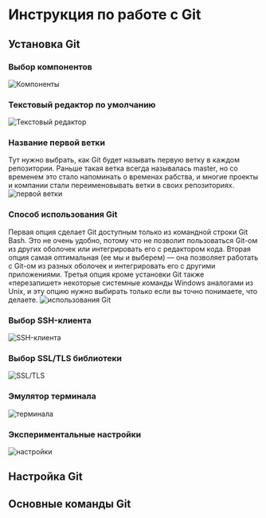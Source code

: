 # Инструкция по работе с Git

## Установка Git

### Выбор компонентов

![Компоненты](images/Setup1.png)

### Текстовый редактор по умолчанию
![Текстовый редактор](images/Setup2.png)


### Название первой ветки
Тут нужно выбрать, как Git будет называть первую ветку в каждом репозитории. Раньше такая ветка всегда называлась master, но со временем это стало напоминать о временах рабства, и многие проекты и компании стали переименовывать ветки в своих репозиториях.
![первой ветки](images/Setup3.png)



### Способ использования Git
Первая опция сделает Git доступным только из командной строки Git Bash. Это не очень удобно, потому что не позволит пользоваться Git-ом из других оболочек или интегрировать его с редактором кода. Вторая опция самая оптимальная (ее мы и выберем) — она позволяет работать с Git-ом из разных оболочек и интегрировать его с другими приложениями. Третья опция кроме установки Git также «перезапишет» некоторые системные команды Windows аналогами из Unix, и эту опцию нужно выбирать только если вы точно понимаете, что делаете.
![использования Git](images/Setup4.png)

### Выбор SSH-клиента
![SSH-клиента](images/Setup5.png)

### Выбор SSL/TLS библиотеки
![SSL/TLS](images/Setup6.png)


### Эмулятор терминала
![терминала](images/Setup8.png)


### Экспериментальные настройки
![настройки](images/Setup9.png)




## Настройка Git


## Основные команды Git

